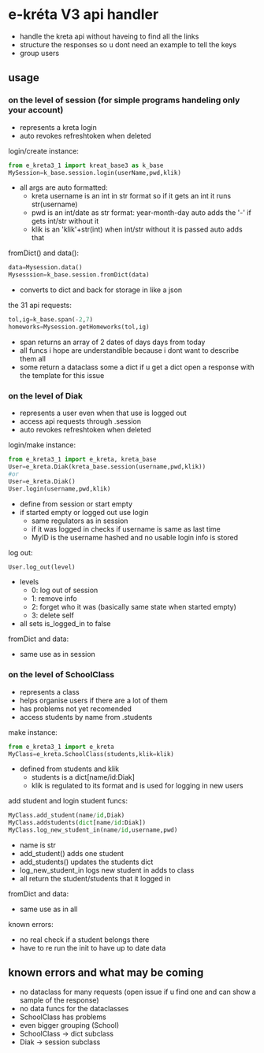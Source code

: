 # e-kréta V3 api handler  
  - handle the kreta api without haveing to find all the links  
  - structure the responses so u dont need an example to tell the keys  
  - group users  
## usage  
### on the level of session (for simple programs handeling only your account)  
  - represents a kreta login
  - auto revokes refreshtoken when deleted

login/create instance:  
```python
from e_kreta3_1 import kreat_base3 as k_base
MySession=k_base.session.login(userName,pwd,klik)
```
  - all args are auto formatted:
    - kreta username is an int in str format so if it gets an int it runs str(username)
    - pwd is an int/date as str format: year-month-day auto adds the '-' if gets int/str without it
    - klik is an 'klik'+str(int) when int/str without it is passed auto adds that

fromDict() and data():
```python
data=Mysession.data()
Mysesssion=k_base.session.fromDict(data)
```
  - converts to dict and back for storage in like a json  

the 31 api requests:
```python
tol,ig=k_base.span(-2,7)
homeworks=Mysession.getHomeworks(tol,ig)
```
  - span returns an array of 2 dates of days days from today
  - all funcs i hope are understandible because i dont want to describe them all
  - some return a dataclass some a dict if u get a dict open a response with the template for this issue

### on the level of Diak
  - represents a user even when that use is logged out
  - access api requests through .session
  - auto revokes refreshtoken when deleted

login/make instance:
```python
from e_kreta3_1 import e_kreta, kreta_base
User=e_kreta.Diak(kreta_base.session(username,pwd,klik))
#or
User=e_kreta.Diak()
User.login(username,pwd,klik)
```
  - define from session or start empty
  - if started empty or logged out use login
    - same regulators as in session
    - if it was logged in checks if username is same as last time
    - MyID is the username hashed and no usable login info is stored

log out:
```python
User.log_out(level)
```
  - levels
    - 0: log out of session
    - 1: remove info
    - 2: forget who it was (basically same state when started empty)
    - 3: delete self
  - all sets is_logged_in to false

fromDict and data:
  - same use as in session

### on the level of SchoolClass
  - represents a class
  - helps organise users if there are a lot of them
  - has problems not yet recomended
  - access students by name from .students

make instance:
```python
from e_kreta3_1 import e_kreta
MyClass=e_kreta.SchoolClass(students,klik=klik)
```
  - defined from students and klik
    - students is a dict[name/id:Diak]
    - klik is regulated to its format and is used for logging in new users

add student and login student funcs:
```python
MyClass.add_student(name/id,Diak)
MyClass.addstudents(dict[name/id:Diak])
MyClass.log_new_student_in(name/id,username,pwd)
```
  - name is str
  - add_student() adds one student
  - add_students() updates the students dict
  - log_new_student_in logs new student in adds to class
  - all return the student/students that it logged in

fromDict and data:
  - same use as in all

known errors:
  - no real check if a student belongs there
  - have to re run the init to have up to date data

## known errors and what may be coming
  - no dataclass for many requests (open issue if u find one and can show a sample of the response)
  - no data funcs for the dataclasses
  - SchoolClass has problems
  - even bigger grouping (School)
  - SchoolClass -> dict subclass
  - Diak -> session subclass












